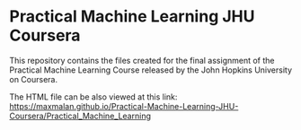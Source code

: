 # Practical Machine Learning JHU Coursera

This repository contains the files created for the final assignment of the Practical Machine Learning Course released by the John Hopkins University on Coursera.

The HTML file can be also viewed at this link:
https://maxmalan.github.io/Practical-Machine-Learning-JHU-Coursera/Practical_Machine_Learning
